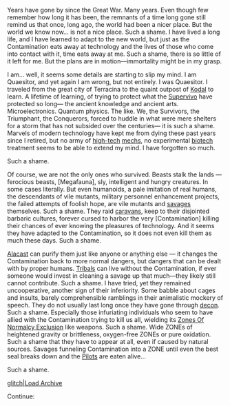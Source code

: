 Years have gone by since the Great War.
Many years.
Even though few remember how long it has been, the remnants of a time long gone still remind us that once,
long ago, the world had been a nicer place.
But the world we know now… is not a nice place.
Such a shame.
I have lived a long life, and I have learned to adapt to the new world,
but just as the Contamination eats away at technology and the lives of those who come into contact with it, time
eats away at me.
Such a shame, there is so little of it left for me.
But the plans are in motion—immortality might be in my grasp.

I am… well, it seems some details are starting to slip my mind.
I am Quaesitor, and yet again I am wrong, but not entirely.
I was Quaesitor.
I traveled from the great city of Terracina to the quaint outpost of [Kodal](kodal) to learn.
A lifetime of learning, of trying to protect what the [Supervivo](supervivo) have protected so long—
the ancient knowledge and ancient arts.
Microelectronics.
Quantum physics.
The like.
We, the Survivors, the Triumphant, the Conquerors,
forced to huddle in what were mere shelters for a storm that has not subsided over the centuries—
it is such a shame.
Marvels of modern technology have kept me from dying these past years since I retired,
but no army of [high-tech](techlevels) [mechs](computers.md), no experimental [biotech](abilityskills#biochroma) treatment seems to be able to extend my mind.
I have forgotten so much.

Such a shame.

Of course, we are not the only ones who survived.
Beasts stalk the lands — ferocious beasts, [Megafauna], sly, intelligent and hungry creatures.
In some cases literally.
But even humanoids, a pale imitation of real humans, the descendants of vile mutants,
military personnel enhancement projects, the failed attempts of foolish hope,
are vile mutants and [savages](tribals) themselves. Such a shame.
They raid [caravans](trade), keep to their disjointed barbaric cultures,
forever cursed to harbor the very [Contamination]  killing their chances of ever knowing the pleasures of technology.
And it seems they have adapted to the Contamination, so it does not even kill them as much these days.
Such a shame.

[Alacast](alacast) can purify them just like anyone or anything else —
it changes the Contamination back to more normal dangers, but dangers that can be dealt with by proper humans.
[Tribals](tribals) can live without the Contamination,
if ever someone would invest in cleaning a savage up that much—they likely still cannot contribute.
Such a shame.
I have tried, yet they remained uncooperative, another sign of their inferiority.
Some babble about cages and insults, barely comprehensible ramblings in their animalistic mockery of
speech.
They do not usually last long once they have gone through [decon](decontamination).
Such a shame.
Especially those infuriating individuals who seem to have allied with the Contamination trying to kill us all,
wielding its [Zones Of Normalcy Exclusion](Anomalies) like weapons.
Such a shame.
Wide ZONEs of heightened gravity or brittleness, oxygen-free ZONEs or pure oxidation.
Such a shame that they have to appear at all, even if caused by natural sources.
Savages funneling Contamination into a ZONE until even the best seal breaks down and the [Pilots](piloting) are eaten alive…

Such a shame.

[glitch|Load Archive](ewrules)

Continue: 